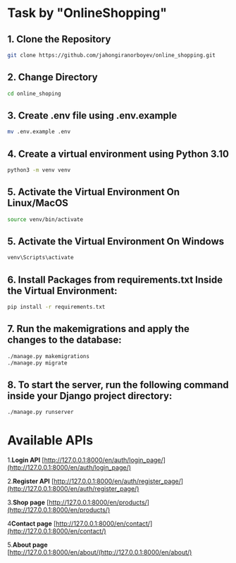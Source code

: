 # Task by "OnlineShopping"

## 1. Clone the Repository
```bash
git clone https://github.com/jahongiranorboyev/online_shopping.git
```
## 2. Change Directory
```bash
cd online_shoping
```
## 3. Create .env file using .env.example
```bash
mv .env.example .env
```
## 4. Create a virtual environment using Python 3.10 
```bash
python3 -m venv venv 
```
## 5. Activate the Virtual Environment On Linux/MacOS
```bash
source venv/bin/activate
```
## 5. Activate the Virtual Environment On Windows
```bash
venv\Scripts\activate
```
## 6. Install Packages from requirements.txt Inside the Virtual Environment:
```bash
pip install -r requirements.txt
```

## 7. Run the makemigrations and apply the changes to the database:
```bash
./manage.py makemigrations
./manage.py migrate
```
## 8. To start the server, run the following command inside your Django project directory:
```bash
./manage.py runserver
```
# Available APIs

1.**Login API**
   [http://127.0.0.1:8000/en/auth/login_page/](http://127.0.0.1:8000/en/auth/login_page/)

2.**Register API**
   [http://127.0.0.1:8000/en/auth/register_page/](http://127.0.0.1:8000/en/auth/register_page/)

3.**Shop page**
   [http://127.0.0.1:8000/en/products/](http://127.0.0.1:8000/en/products/)

4**Contact page**
   [http://127.0.0.1:8000/en/contact/](http://127.0.0.1:8000/en/contact/)

5.**About page**
   [http://127.0.0.1:8000/en/about/(http://127.0.0.1:8000/en/about/)

